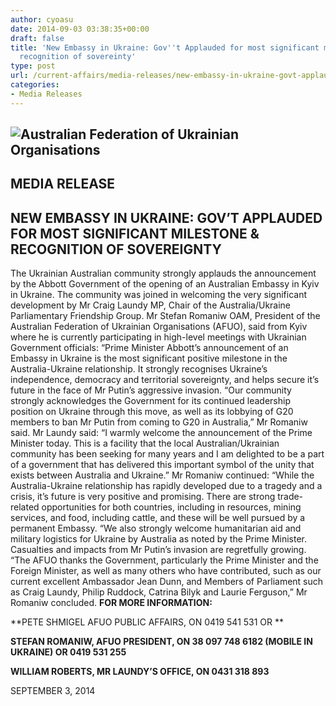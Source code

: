 ```yaml
---
author: cyoasu
date: 2014-09-03 03:38:35+00:00
draft: false
title: 'New Embassy in Ukraine: Gov''t Applauded for most significant milestone and
  recognition of sovereinty'
type: post
url: /current-affairs/media-releases/new-embassy-in-ukraine-govt-applauded-for-most-significant-milestone-and-recognition-of-sovereinty/
categories:
- Media Releases
---
```


## ![Australian Federation of Ukrainian Organisations](http://www.ozeukes.com/wp-content/uploads/2014/06/image001-e1403483500637.png)





## MEDIA RELEASE




## NEW EMBASSY IN UKRAINE: GOV’T APPLAUDED FOR MOST SIGNIFICANT MILESTONE & RECOGNITION OF SOVEREIGNTY


The Ukrainian Australian community strongly applauds the announcement by the Abbott Government of the opening of an Australian Embassy in Kyiv in Ukraine.
The community was joined in welcoming the very significant development by Mr Craig Laundy MP, Chair of the Australia/Ukraine Parliamentary Friendship Group.
Mr Stefan Romaniw OAM, President of the Australian Federation of Ukrainian Organisations (AFUO), said from Kyiv where he is currently participating in high-level meetings with Ukrainian Government officials: “Prime Minister Abbott’s announcement of an Embassy in Ukraine is the most significant positive milestone in the Australia-Ukraine relationship. It strongly recognises Ukraine’s independence, democracy and territorial sovereignty, and helps secure it’s future in the face of Mr Putin’s aggressive invasion.
“Our community strongly acknowledges the Government for its continued leadership position on Ukraine through this move, as well as its lobbying of G20 members to ban Mr Putin from coming to G20 in Australia,” Mr Romaniw said.
Mr Laundy said: “I warmly welcome the announcement of the Prime Minister today. This is a facility that the local Australian/Ukrainian community has been seeking for many years and I am delighted to be a part of a government that has delivered this important symbol of the unity that exists between Australia and Ukraine.”
Mr Romaniw continued: “While the Australia-Ukraine relationship has rapidly developed due to a tragedy and a crisis, it’s future is very positive and promising. There are strong trade-related opportunities for both countries, including in resources, mining services, and food, including cattle, and these will be well pursued by a permanent Embassy.
“We also strongly welcome humanitarian aid and military logistics for Ukraine by Australia as noted by the Prime Minister. Casualties and impacts from Mr Putin’s invasion are regretfully growing.
“The AFUO thanks the Government, particularly the Prime Minister and the Foreign Minister, as well as many others who have contributed, such as our current excellent Ambassador Jean Dunn, and Members of Parliament such as Craig Laundy, Philip Ruddock, Catrina Bilyk and Laurie Ferguson,” Mr Romaniw concluded.
**FOR MORE INFORMATION:**

**PETE SHMIGEL AFUO PUBLIC AFFAIRS, ON 0419 541 531 OR **

**STEFAN ROMANIW, AFUO PRESIDENT, ON 38 097 748 6182 (MOBILE IN UKRAINE) OR 0419 531 255**

**WILLIAM ROBERTS, MR LAUNDY’S OFFICE, ON 0431 318 893**

SEPTEMBER 3, 2014
